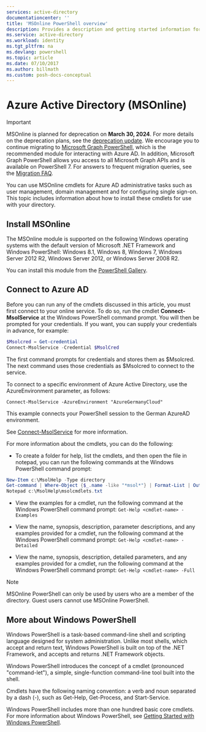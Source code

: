 ```yaml
---
services: active-directory
documentationcenter: ''
title: 'MSOnline PowerShell overview'
description: Provides a description and getting started information for MSOline PowerShell.
ms.service: active-directory
ms.workload: identity
ms.tgt_pltfrm: na
ms.devlang: powershell
ms.topic: article
ms.date: 07/10/2017
ms.author: billmath
ms.custom: posh-docs-conceptual
---
```


# Azure Active Directory (MSOnline)

>[!IMPORTANT]
> MSOnline is planned for deprecation on **March 30, 2024**. For more details on the deprecation plans, see the [deprecation update](https://techcommunity.microsoft.com/t5/microsoft-entra-azure-ad-blog/important-azure-ad-graph-retirement-and-powershell-module/ba-p/3848270). We encourage you to continue migrating to [Microsoft Graph PowerShell](/powershell/microsoftgraph/overview), which is the recommended module for interacting with Azure AD. In addition, Microsoft Graph PowerShell allows you access to all Microsoft Graph APIs and is available on PowerShell 7. For answers to frequent migration queries, see the [Migration FAQ](../azureadps-2.0/migration-faq.yml).

You can use MSOnline cmdlets for Azure AD administrative tasks such as user management, domain management and for configuring single sign-on.
This topic includes information about how to install these cmdlets for use with your directory.

## Install MSOnline

The MSOnline module is supported on the following Windows operating systems with the default version of Microsoft .NET Framework and Windows PowerShell: Windows 8.1, Windows 8, Windows 7, Windows Server 2012 R2, Windows Server 2012, or Windows Server 2008 R2.

You can install this module from the [PowerShell Gallery](https://www.powershellgallery.com/packages/MSOnline).

## Connect to Azure AD

Before you can run any of the cmdlets discussed in this article, you must first connect to your online service.
To do so, run the cmdlet **Connect-MsolService** at the Windows PowerShell command prompt.
You will then be prompted for your credentials.
If you want, you can supply your credentials in advance, for example:

```PowerShell
$Msolcred = Get-credential
Connect-MsolService -Credential $MsolCred
```

The first command prompts for credentials and stores them as $Msolcred.
The next command uses those credentials as $Msolcred to connect to the service.

To connect to a specific environment of Azure Active Directory, use the AzureEnvironment parameter, as follows:

`Connect-MsolService -AzureEnvironment "AzureGermanyCloud"`

This example connects your PowerShell session to the German AzureAD environment.

See [Connect-MsolService](/powershell/module/msonline/connect-msolservice) for more information.

For more information about the cmdlets, you can do the following:

* To create a folder for help, list the cmdlets, and then open the file in notepad, you can run the following commands at the Windows PowerShell command prompt:

```PowerShell
New-Item c:\MsolHelp -Type directory
Get-command | Where-Object {$_.name -like "*msol*"} | Format-List | Out-File c:\MsolHelp\msolcmdlets.txt
Notepad c:\MsolHelp\msolcmdlets.txt
```

* View the examples for a cmdlet, run the following command at the Windows PowerShell command prompt: `Get-Help <cmdlet-name> -Examples`

* View the name, synopsis, description, parameter descriptions, and any examples provided for a cmdlet, run the following command at the Windows PowerShell command prompt: `Get-Help <cmdlet-name> -Detailed`

* View the name, synopsis, description, detailed parameters, and any examples provided for a cmdlet, run the following command at the Windows PowerShell command prompt: `Get-Help <cmdlet-name> -Full`

>[!NOTE]
>MSOnline PowerShell can only be used by users who are a member of the directory. Guest users cannot use MSOnline PowerShell.

## More about Windows PowerShell

Windows PowerShell is a task-based command-line shell and scripting language designed for system administration.
Unlike most shells, which accept and return text, Windows PowerShell is built on top of the .NET Framework, and accepts and returns .NET Framework objects.

Windows PowerShell introduces the concept of a cmdlet (pronounced "command-let"), a simple, single-function command-line tool built into the shell.

Cmdlets have the following naming convention: a verb and noun separated by a dash (-), such as Get-Help, Get-Process, and Start-Service.

Windows PowerShell includes more than one hundred basic core cmdlets.
For more information about Windows PowerShell, see [Getting Started with Windows PowerShell](https://msdn.microsoft.com/powershell/scripting/getting-started/getting-started-with-windows-powershell).

